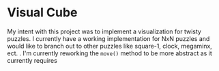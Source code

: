 # Visual Cube

My intent with this project was to implement a visualization for twisty puzzles.
I currently have a working implementation for NxN puzzles and would like to
branch out to other puzzles like square-1, clock, megaminx, ect. . I'm currently
reworking the `move()` method to be more abstract as it currently requires